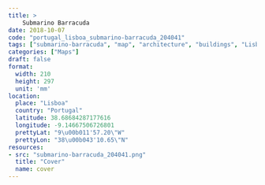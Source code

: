 ```yaml
---
title: > 
    Submarino Barracuda
date: 2018-10-07
code: "portugal_lisboa_submarino-barracuda_204041"
tags: ["submarino-barracuda", "map", "architecture", "buildings", "Lisboa", "Portugal"]
categories: ["Maps"]
draft: false
format:
  width: 210
  height: 297
  unit: 'mm'
location:
  place: "Lisboa"
  country: "Portugal"
  latitude: 38.68684287177616
  longitude: -9.14667506726801
  prettyLat: "9\u00b011'57.20\"W"
  prettyLon: "38\u00b043'10.65\"N"
resources:
- src: "submarino-barracuda_204041.png"
  title: "Cover"
  name: cover
---
```


